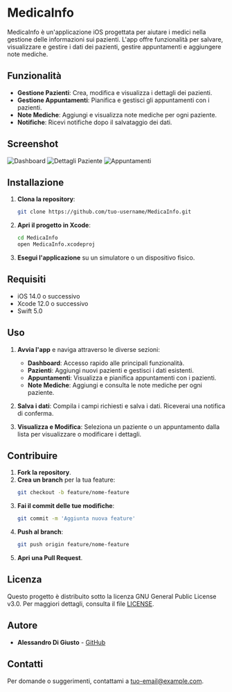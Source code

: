 # MedicaInfo

MedicaInfo è un'applicazione iOS progettata per aiutare i medici nella gestione delle informazioni sui pazienti. L'app offre funzionalità per salvare, visualizzare e gestire i dati dei pazienti, gestire appuntamenti e aggiungere note mediche.

## Funzionalità

- **Gestione Pazienti**: Crea, modifica e visualizza i dettagli dei pazienti.
- **Gestione Appuntamenti**: Pianifica e gestisci gli appuntamenti con i pazienti.
- **Note Mediche**: Aggiungi e visualizza note mediche per ogni paziente.
- **Notifiche**: Ricevi notifiche dopo il salvataggio dei dati.

## Screenshot

![Dashboard](screenshots/dashboard.png)
![Dettagli Paziente](screenshots/patient_details.png)
![Appuntamenti](screenshots/appointments.png)

## Installazione

1. **Clona la repository**:
    ```sh
    git clone https://github.com/tuo-username/MedicaInfo.git
    ```
2. **Apri il progetto in Xcode**:
    ```sh
    cd MedicaInfo
    open MedicaInfo.xcodeproj
    ```
3. **Esegui l'applicazione** su un simulatore o un dispositivo fisico.

## Requisiti

- iOS 14.0 o successivo
- Xcode 12.0 o successivo
- Swift 5.0

## Uso

1. **Avvia l'app** e naviga attraverso le diverse sezioni:
    - **Dashboard**: Accesso rapido alle principali funzionalità.
    - **Pazienti**: Aggiungi nuovi pazienti e gestisci i dati esistenti.
    - **Appuntamenti**: Visualizza e pianifica appuntamenti con i pazienti.
    - **Note Mediche**: Aggiungi e consulta le note mediche per ogni paziente.

2. **Salva i dati**: Compila i campi richiesti e salva i dati. Riceverai una notifica di conferma.

3. **Visualizza e Modifica**: Seleziona un paziente o un appuntamento dalla lista per visualizzare o modificare i dettagli.

## Contribuire

1. **Fork la repository**.
2. **Crea un branch** per la tua feature:
    ```sh
    git checkout -b feature/nome-feature
    ```
3. **Fai il commit delle tue modifiche**:
    ```sh
    git commit -m 'Aggiunta nuova feature'
    ```
4. **Push al branch**:
    ```sh
    git push origin feature/nome-feature
    ```
5. **Apri una Pull Request**.

## Licenza

Questo progetto è distribuito sotto la licenza GNU General Public License v3.0. Per maggiori dettagli, consulta il file [LICENSE](LICENSE).

## Autore

- **Alessandro Di Giusto** - [GitHub](https://github.com/Alessandro-DiGiusto)

## Contatti

Per domande o suggerimenti, contattami a [tuo-email@example.com](mailto:me@alessandrodigiusto.it).

